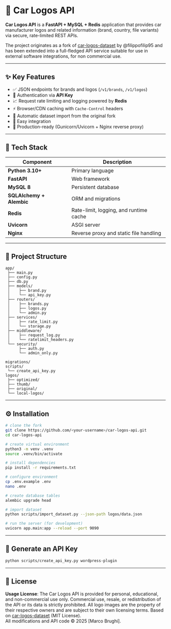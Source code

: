 # 🚗 Car Logos API

**Car Logos API** is a **FastAPI + MySQL + Redis** application that provides car manufacturer logos and related information (brand, country, file variants) via secure, rate-limited REST APIs.

The project originates as a fork of [car-logos-dataset](https://github.com/filippofilip95/car-logos-dataset) by @filippofilip95 and has been extended into a full-fledged API service suitable for use in external software integrations, for non commercial use.

---

## ✨ Key Features

- ✅ JSON endpoints for brands and logos (`/v1/brands`, `/v1/logos`)
- 🔐 Authentication via **API Key**
- 📈 Request rate limiting and logging powered by **Redis**
- ⚡ Browser/CDN caching with `Cache-Control` headers
- 🧠 Automatic dataset import from the original fork
- 🧩 Easy integration 
- 🧰 Production-ready (Gunicorn/Uvicorn + Nginx reverse proxy)

---

## 🧱 Tech Stack

| Component | Description |
|------------|-------------|
| **Python 3.10+** | Primary language |
| **FastAPI** | Web framework |
| **MySQL 8** | Persistent database |
| **SQLAlchemy + Alembic** | ORM and migrations |
| **Redis** | Rate-limit, logging, and runtime cache |
| **Uvicorn** | ASGI server |
| **Nginx** | Reverse proxy and static file handling |

---

## 📁 Project Structure

```
app/
 ├── main.py
 ├── config.py
 ├── db.py
 ├── models/
 │    ├── brand.py
 │    └── api_key.py
 ├── routers/
 │    ├── brands.py
 │    ├── logos.py
 │    └── admin.py
 ├── services/
 │    ├── rate_limit.py
 │    └── storage.py
 ├── middleware/
 │    ├── request_log.py
 │    └── ratelimit_headers.py
 └── security/
      ├── auth.py
      └── admin_only.py

migrations/
scripts/
 └── create_api_key.py
logos/
 ├── optimized/
 ├── thumb/
 ├── original/
 └── local-logos/
```

---

## ⚙️ Installation

```bash
# clone the fork
git clone https://github.com/<your-username>/car-logos-api.git
cd car-logos-api

# create virtual environment
python3 -m venv .venv
source .venv/bin/activate

# install dependencies
pip install -r requirements.txt

# configure environment
cp .env.example .env
nano .env

# create database tables
alembic upgrade head

# import dataset
python scripts/import_dataset.py --json-path logos/data.json

# run the server (for development)
uvicorn app.main:app --reload --port 9090
```

---

## 🔑 Generate an API Key

```bash
python scripts/create_api_key.py wordpress-plugin
```

---


## 📜 License
**Usage License**: The Car Logos API is provided for personal, educational, and non-commercial use only. Commercial use, resale, or redistribution of the API or its data is strictly prohibited.
All logo images are the property of their respective owners and are subject to their own licensing terms.
Based on [car-logos-dataset](https://github.com/filippofilip95/car-logos-dataset) (MIT License).  
All modifications and API code © 2025 [Marco Brughi].
